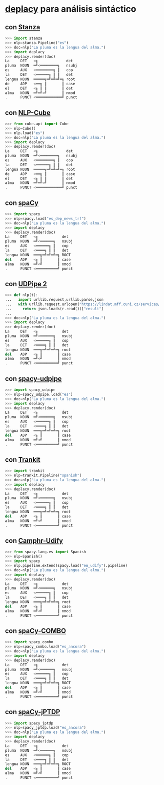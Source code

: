# [deplacy](https://koichiyasuoka.github.io/deplacy/) para análisis sintáctico

## con [Stanza](https://stanfordnlp.github.io/stanza)

```py
>>> import stanza
>>> nlp=stanza.Pipeline("es")
>>> doc=nlp("La pluma es la lengua del alma.")
>>> import deplacy
>>> deplacy.render(doc)
La     DET   <╗             det
pluma  NOUN  ═╝<════════╗   nsubj
es     AUX   <════════╗ ║   cop
la     DET   <══════╗ ║ ║   det
lengua NOUN  ═════╗═╝═╝═╝═╗ root
de     ADP   <══╗ ║       ║ case
el     DET   <╗ ║ ║       ║ det
alma   NOUN  ═╝═╝<╝       ║ nmod
.      PUNCT <════════════╝ punct
```

## con [NLP-Cube](https://github.com/Adobe/NLP-Cube)

```py
>>> from cube.api import Cube
>>> nlp=Cube()
>>> nlp.load("es")
>>> doc=nlp("La pluma es la lengua del alma.")
>>> import deplacy
>>> deplacy.render(doc)
La     DET   <╗             det
pluma  NOUN  ═╝<════════╗   nsubj
es     AUX   <════════╗ ║   cop
la     DET   <══════╗ ║ ║   det
lengua NOUN  ═════╗═╝═╝═╝═╗ root
de     ADP   <══╗ ║       ║ case
el     DET   <╗ ║ ║       ║ det
alma   NOUN  ═╝═╝<╝       ║ nmod
.      PUNCT <════════════╝ punct
```

## con [spaCy](https://spacy.io/)

```py
>>> import spacy
>>> nlp=spacy.load("es_dep_news_trf")
>>> doc=nlp("La pluma es la lengua del alma.")
>>> import deplacy
>>> deplacy.render(doc)
La     DET   <╗           det
pluma  NOUN  ═╝<══════╗   nsubj
es     AUX   <══════╗ ║   cop
la     DET   <════╗ ║ ║   det
lengua NOUN  ═══╗═╝═╝═╝═╗ ROOT
del    ADP   <╗ ║       ║ case
alma   NOUN  ═╝<╝       ║ nmod
.      PUNCT <══════════╝ punct
```

## con [UDPipe 2](http://ufal.mff.cuni.cz/udpipe/2)

```py
>>> def nlp(t):
...   import urllib.request,urllib.parse,json
...   with urllib.request.urlopen("https://lindat.mff.cuni.cz/services/udpipe/api/process?model=es&tokenizer&tagger&parser&data="+urllib.parse.quote(t)) as r:
...     return json.loads(r.read())["result"]
...
>>> doc=nlp("La pluma es la lengua del alma.")
>>> import deplacy
>>> deplacy.render(doc)
La     DET   <╗           det
pluma  NOUN  ═╝<══════╗   nsubj
es     AUX   <══════╗ ║   cop
la     DET   <════╗ ║ ║   det
lengua NOUN  ═══╗═╝═╝═╝═╗ root
del    ADP   <╗ ║       ║ case
alma   NOUN  ═╝<╝       ║ nmod
.      PUNCT <══════════╝ punct
```

## con [spacy-udpipe](https://github.com/TakeLab/spacy-udpipe)

```py
>>> import spacy_udpipe
>>> nlp=spacy_udpipe.load("es")
>>> doc=nlp("La pluma es la lengua del alma.")
>>> import deplacy
>>> deplacy.render(doc)
La     DET   <╗           det
pluma  NOUN  ═╝<══════╗   nsubj
es     AUX   <══════╗ ║   cop
la     DET   <════╗ ║ ║   det
lengua NOUN  ═══╗═╝═╝═╝═╗ root
del    ADP   <╗ ║       ║ case
alma   NOUN  ═╝<╝       ║ nmod
.      PUNCT <══════════╝ punct
```

## con [Trankit](https://github.com/nlp-uoregon/trankit)

```py
>>> import trankit
>>> nlp=trankit.Pipeline("spanish")
>>> doc=nlp("La pluma es la lengua del alma.")
>>> import deplacy
>>> deplacy.render(doc)
La     DET   <╗           det
pluma  NOUN  ═╝<══════╗   nsubj
es     AUX   <══════╗ ║   cop
la     DET   <════╗ ║ ║   det
lengua NOUN  ═══╗═╝═╝═╝═╗ root
del    ADP   <╗ ║       ║ case
alma   NOUN  ═╝<╝       ║ nmod
.      PUNCT <══════════╝ punct
```

## con [Camphr-Udify](https://camphr.readthedocs.io/en/stable/notes/udify.html)

```py
>>> from spacy.lang.es import Spanish
>>> nlp=Spanish()
>>> import spacy
>>> nlp.pipeline.extend(spacy.load("en_udify").pipeline)
>>> doc=nlp("La pluma es la lengua del alma.")
>>> import deplacy
>>> deplacy.render(doc)
La     DET   <╗           det
pluma  NOUN  ═╝<══════╗   nsubj
es     AUX   <══════╗ ║   cop
la     DET   <════╗ ║ ║   det
lengua NOUN  ═══╗═╝═╝═╝═╗ root
del    ADP   <╗ ║       ║ case
alma   NOUN  ═╝<╝       ║ nmod
.      PUNCT <══════════╝ punct
```

## con [spaCy-COMBO](https://github.com/KoichiYasuoka/spaCy-COMBO)

```py
>>> import spacy_combo
>>> nlp=spacy_combo.load("es_ancora")
>>> doc=nlp("La pluma es la lengua del alma.")
>>> import deplacy
>>> deplacy.render(doc)
La     DET   <╗           det
pluma  NOUN  ═╝<══════╗   nsubj
es     AUX   <══════╗ ║   cop
la     DET   <════╗ ║ ║   det
lengua NOUN  ═══╗═╝═╝═╝═╗ ROOT
del    ADP   <╗ ║       ║ case
alma   NOUN  ═╝<╝       ║ nmod
.      PUNCT <══════════╝ punct
```

## con [spaCy-jPTDP](https://github.com/KoichiYasuoka/spaCy-jPTDP)

```py
>>> import spacy_jptdp
>>> nlp=spacy_jptdp.load("es_ancora")
>>> doc=nlp("La pluma es la lengua del alma.")
>>> import deplacy
>>> deplacy.render(doc)
La     DET   <╗           det
pluma  NOUN  ═╝<══════╗   nsubj
es     AUX   <══════╗ ║   cop
la     DET   <════╗ ║ ║   det
lengua NOUN  ═══╗═╝═╝═╝═╗ ROOT
del    ADP   <╗ ║       ║ case
alma   NOUN  ═╝<╝       ║ nmod
.      PUNCT <══════════╝ punct
```

